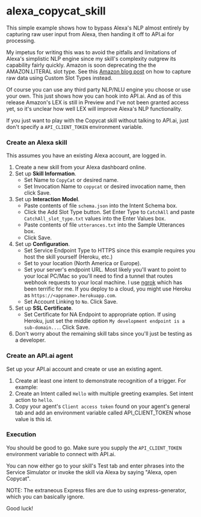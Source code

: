 # alexa_copycat_skill

This simple example shows how to bypass Alexa's NLP almost entirely by capturing raw user input from Alexa, then handing it off to API.ai for processing.

My impetus for writing this was to avoid the pitfalls and limitations of Alexa's simplistic NLP engine since my skill's complexity outgrew its capability fairly quickly. Amazon is soon deprecating the the AMAZON.LITERAL slot type. See this [Amazon blog post](https://developer.amazon.com/blogs/post/Tx3IHSFQSUF3RQP/why-a-custom-slot-is-the-literal-solution) on how to capture raw data using Custom Slot Types instead.

Of course you can use any third party NLP/NLU engine you choose or use your own. This just shows how you can hook into API.ai. And as of this release Amazon's LEX is still in Preview and I've not been granted access yet, so it's unclear how well LEX will improve Alexa's NLP functionality.

If you just want to play with the Copycat skill without talking to API.ai, just don't specify a `API_CLIENT_TOKEN` environment variable.

### Create an Alexa skill

This assumes you have an existing Alexa account, are logged in.

1. Create a new skill from your Alexa dashboard online.
2. Set up **Skill Information**.
    - Set Name to `CopyCat` or desired name.
    - Set Invocation Name to `copycat` or desired invocation name, then click Save.
3. Set up **Interaction Model**.
    - Paste contents of file `schema.json` into the Intent Schema box.
    - Click the Add Slot Type button. Set Enter Type to `CatchAll` and paste `CatchAll_slot_type.txt` values into the Enter Values box.
    - Paste contents of file `utterances.txt` into the Sample Utterances box.
    - Click Save.
4. Set up **Configuration**.
    - Set Service Endpoint Type to HTTPS since this example requires you host the skill yourself (Heroku, etc.)
    - Set to your location (North America or Europe).
    - Set your server's endpoint URL. Most likely you'll want to point to your local PC/Mac so you'll need to find a tunnel that routes webhook requests to your local machine. I use [ngrok](https://ngrok.com/) which has been terrific for me. If you deploy to a cloud, you might use Heroku as `https://<appname>.herokuapp.com`.
    - Set Account Linking to `No`. Click Save.
5. Set up **SSL Certificate**.
    - Set Certificate for NA Endpoint to appropriate option. If using Heroku, just set the middle option `My development endpoint is a sub-domain...`. Click Save.
6. Don't worry about the remaining skill tabs since you'll just be testing as a developer.

### Create an API.ai agent

Set up your API.ai account and create or use an existing agent.

1. Create at least one intent to demonstrate recognition of a trigger. For example:
1. Create an Intent called `Hello` with multiple greeting examples. Set intent action to `hello`.
1. Copy your agent's `Client access token` found on your agent's general tab and add an environment variable called API_CLIENT_TOKEN whose value is this id.

### Execution

You should be good to go. Make sure you supply the `API_CLIENT_TOKEN` environment variable to connect with API.ai.

You can now either go to your skill's Test tab and enter phrases into the Service Simulator or invoke the skill via Alexa by saying "Alexa, open Copycat".

NOTE: The extraneous Express files are due to using express-generator, which you can basically ignore.

Good luck!
